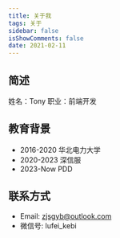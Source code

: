 ```yaml
---
title: 关于我
tags: 关于
sidebar: false
isShowComments: false
date: 2021-02-11
---
```


## 简述

姓名：Tony
职业：前端开发

## 教育背景

* 2016-2020 华北电力大学
* 2020-2023 深信服
* 2023-Now PDD

## 联系方式

* Email: zjsgyb@outlook.com
* 微信号: lufei_kebi